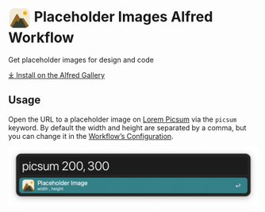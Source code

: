# <img src='Workflow/icon.png' width='45' align='center' alt='icon'> Placeholder Images Alfred Workflow

Get placeholder images for design and code

[⤓ Install on the Alfred Gallery](https://alfred.app/workflows/alfredapp/placeholder-images)

## Usage

Open the URL to a placeholder image on [Lorem Picsum](https://picsum.photos/) via the `picsum` keyword. By default the width and height are separated by a comma, but you can change it in the [Workflow’s Configuration](https://www.alfredapp.com/help/workflows/user-configuration/).

![Keyword for opening an image](Workflow/images/about/picsum.png)
